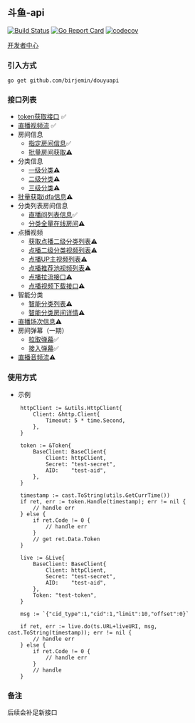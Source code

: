 ## 斗鱼-api

[![Build Status](https://travis-ci.com/Birjemin/douyuapi.svg?branch=master)](http://travis-ci.org/mrb/hob) 
[![Go Report Card](https://goreportcard.com/badge/github.com/birjemin/douyuapi)](https://goreportcard.com/report/github.com/birjemin/douyuapi)
[![codecov](https://codecov.io/gh/Birjemin/douyuapi/branch/master/graph/badge.svg)](https://codecov.io/gh/Birjemin/douyuapi)


[开发者中心](https://open.douyu.com/source)

### 引入方式
```
go get github.com/birjemin/douyuapi
```

### 接口列表

- [token获取接口](https://open.douyu.com/source/api/8) ✅
- [直播视频流](https://open.douyu.com/source/api/9) ✅
- 房间信息
   - [指定房间信息](https://open.douyu.com/source/api/15)✅
   - [批量房间获取](https://open.douyu.com/source/api/25)⚠️
- 分类信息
   - [一级分类](https://open.douyu.com/source/api/17)⚠️
   - [二级分类](https://open.douyu.com/source/api/18)⚠️
   - [三级分类](https://open.douyu.com/source/api/19)⚠️
- [批量获取idfa信息](https://open.douyu.com/source/api/26)⚠️
- 分类列表房间信息
   - [直播间列表信息](https://open.douyu.com/source/api/22)✅
   - [分类全量在线房间](https://open.douyu.com/source/api/57)⚠️
- 点播视频
   - [获取点播二级分类列表](https://open.douyu.com/source/api/32)⚠️
   - [点播二级分类视频列表](https://open.douyu.com/source/api/33)⚠️
   - [点播UP主视频列表](https://open.douyu.com/source/api/34)⚠️
   - [点播推荐池视频列表](https://open.douyu.com/source/api/35)⚠️
   - [点播拉流接口](https://open.douyu.com/source/api/36)⚠️
   - [点播视频下载接口](https://open.douyu.com/source/api/38)⚠️
- 智能分类
   - [智能分类列表](https://open.douyu.com/source/api/52)⚠️
   - [智能分类房间详情](https://open.douyu.com/source/api/53)⚠️
- [直播场次信息](https://open.douyu.com/source/api/54)⚠️
- 房间弹幕（一期）
   - [拉取弹幕](https://open.douyu.com/source/api/65)✅
   - [接入弹幕](https://open.douyu.com/source/api/66)✅
- [直播音频流](https://open.douyu.com/source/api/67)⚠️

### 使用方式

- 示例

```golang
    httpClient := &utils.HttpClient{
		Client: &http.Client{
			Timeout: 5 * time.Second,
		},
	}

	token := &Token{
		BaseClient: BaseClient{
			Client: httpClient,
			Secret: "test-secret",
			AID:    "test-aid",
		},
	}

	timestamp := cast.ToString(utils.GetCurrTime())
	if ret, err := token.Handle(timestamp); err != nil {
		// handle err
	} else {
		if ret.Code != 0 {
			// handle err
		}
		// get ret.Data.Token
	}
	
    live := &Live{
        BaseClient: BaseClient{
            Client: httpClient,
            Secret: "test-secret",
            AID:    "test-aid",
        },
        Token: "test-token",
    }

    msg := `{"cid_type":1,"cid":1,"limit":10,"offset":0}`

    if ret, err := live.do(ts.URL+liveURI, msg, cast.ToString(timestamp)); err != nil {
        // handle err
    } else {
        if ret.Code != 0 {
            // handle err
        }
        // handle
    }
```

### 备注

后续会补足新接口